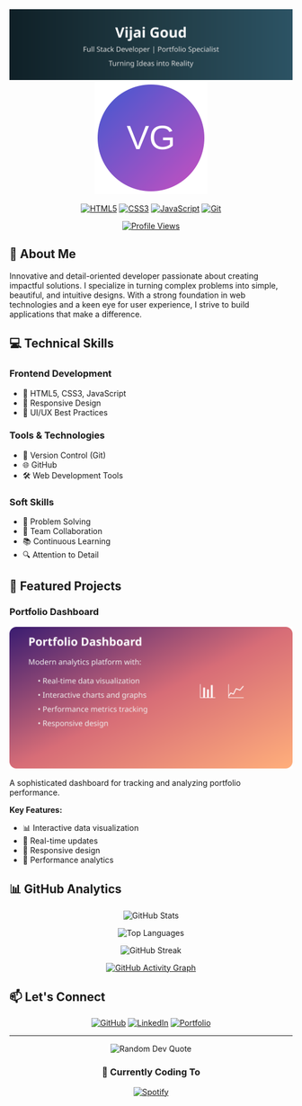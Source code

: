 <div align="center">
  <img src=".github/header-banner.svg" alt="Vijai Goud" width="800"/>
</div>

<div align="center">
  <img src=".github/profile.svg" alt="Profile" width="200" height="200"/>
</div>

<div align="center">
  
  [![HTML5](https://img.shields.io/badge/HTML5-E34F26?style=for-the-badge&logo=html5&logoColor=white)]()
  [![CSS3](https://img.shields.io/badge/CSS3-1572B6?style=for-the-badge&logo=css3&logoColor=white)]()
  [![JavaScript](https://img.shields.io/badge/JavaScript-F7DF1E?style=for-the-badge&logo=javascript&logoColor=black)]()
  [![Git](https://img.shields.io/badge/Git-F05032?style=for-the-badge&logo=git&logoColor=white)]()
  
  [![Profile Views](https://komarev.com/ghpvc/?username=Narashima219&color=blueviolet&style=flat-square&label=Profile+Views)]()
</div>

## 🚀 About Me
Innovative and detail-oriented developer passionate about creating impactful solutions. I specialize in turning complex problems into simple, beautiful, and intuitive designs. With a strong foundation in web technologies and a keen eye for user experience, I strive to build applications that make a difference.

## 💻 Technical Skills

### Frontend Development
- 🎨 HTML5, CSS3, JavaScript
- 📱 Responsive Design
- 🎯 UI/UX Best Practices

### Tools & Technologies
- 🔄 Version Control (Git)
- 🌐 GitHub
- 🛠️ Web Development Tools

### Soft Skills
- 🧩 Problem Solving
- 👥 Team Collaboration
- 📚 Continuous Learning
- 🔍 Attention to Detail

## 🌟 Featured Projects

### Portfolio Dashboard
<div align="center">
  <img src=".github/portfolio-preview.svg" alt="Portfolio Dashboard Preview" width="600"/>
</div>

A sophisticated dashboard for tracking and analyzing portfolio performance.

**Key Features:**
- 📊 Interactive data visualization
- 🔄 Real-time updates
- 📱 Responsive design
- 🎯 Performance analytics

## 📊 GitHub Analytics

<div align="center">
  
  ![GitHub Stats](https://github-readme-stats.vercel.app/api?username=Narashima219&show_icons=true&theme=tokyonight)
  
  ![Top Languages](https://github-readme-stats.vercel.app/api/top-langs/?username=Narashima219&layout=compact&theme=tokyonight)
  
  ![GitHub Streak](https://github-readme-streak-stats.herokuapp.com/?user=Narashima219&theme=tokyonight)
  
  [![GitHub Activity Graph](https://activity-graph.herokuapp.com/graph?username=Narashima219&theme=tokyo-night)]()
</div>

## 📫 Let's Connect

<div align="center">
  
  [![GitHub](https://img.shields.io/badge/GitHub-100000?style=for-the-badge&logo=github&logoColor=white)](https://github.com/Narashima219)
  [![LinkedIn](https://img.shields.io/badge/LinkedIn-0077B5?style=for-the-badge&logo=linkedin&logoColor=white)]()
  [![Portfolio](https://img.shields.io/badge/Portfolio-FF5722?style=for-the-badge&logo=google-chrome&logoColor=white)]()
  
</div>

---

<div align="center">
  <img src="https://quotes-github-readme.vercel.app/api?type=horizontal&theme=tokyonight" alt="Random Dev Quote"/>
  
  ### 🎵 Currently Coding To
  [![Spotify](https://novatorem-spotify.vercel.app/api/spotify)]()
</div>